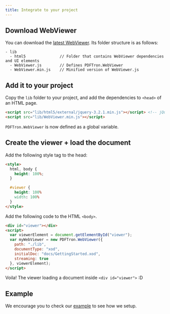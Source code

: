 ```yaml
---
title: Integrate to your project
---
```


## Download WebViewer

You can download the [latest WebViewer](http://www.pdftron.com/webviewer/download.html). Its folder structure is as follows:

```
- lib
  - html5               // Folder that contains WebViewer dependencies and UI elements
  - WebViewer.js        // Defines PDFTron.WebViewer
  - WebViewer.min.js    // Minified version of WebViewer.js
```

## Add it to your project

Copy the `lib` folder to your project, and add the dependencies to `<head>` of an HTML page.

```html
<script src="lib/html5/external/jquery-3.2.1.min.js"></script> <!-- jQuery must be added before WebViewer.js -->
<script src="lib/WebViewer.min.js"></script>
```

`PDFTron.WebViewer` is now defined as a global variable.

## Create the viewer + load the document

Add the following style tag to the head:
```html
<style>
  html, body {
    height: 100%;
  }

  #viewer {
    height: 100%
    width: 100%
  }
</style>
```

Add the following code to the HTML `<body>`.

```html
<div id="viewer"></div>
<script>
  var viewerElement = document.getElementById("viewer");
  var myWebViewer = new PDFTron.WebViewer({
    path: "./lib",
    documentType: "xod",
    initialDoc: "docs/GettingStarted.xod",
    streaming: true
  }, viewerElement);
</script>
```

Voila! The viewer loading a document inside `<div id="viewer">` :D

## Example

We encourage you to check our [example](#) to see how we setup.